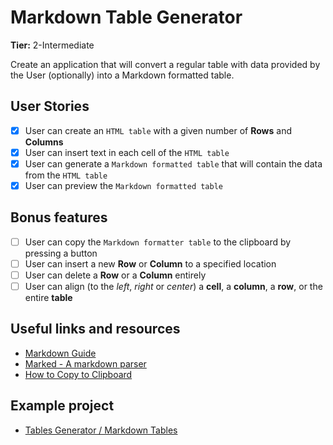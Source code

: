# Markdown Table Generator

**Tier:** 2-Intermediate

Create an application that will convert a regular table with data provided by the User (optionally) into a Markdown formatted table.

## User Stories

-   [x] User can create an `HTML table` with a given number of **Rows** and **Columns**
-   [x] User can insert text in each cell of the `HTML table`
-   [x] User can generate a `Markdown formatted table` that will contain the data from the `HTML table`
-   [x] User can preview the `Markdown formatted table`

## Bonus features

-   [ ] User can copy the `Markdown formatter table` to the clipboard by pressing a button
-   [ ] User can insert a new **Row** or **Column** to a specified location
-   [ ] User can delete a **Row** or a **Column** entirely
-   [ ] User can align (to the _left_, _right_ or _center_) a **cell**, a **column**, a **row**, or the entire **table**

## Useful links and resources

-   [Markdown Guide](https://www.markdownguide.org/)
-   [Marked - A markdown parser](https://github.com/markedjs/marked)
-   [How to Copy to Clipboard](https://www.w3schools.com/howto/howto_js_copy_clipboard.asp)

## Example project

-   [Tables Generator / Markdown Tables](https://www.tablesgenerator.com/markdown_tables)